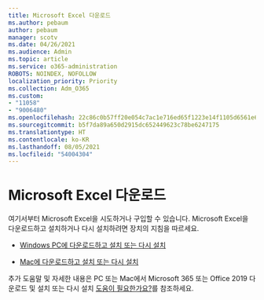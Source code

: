```yaml
---
title: Microsoft Excel 다운로드
ms.author: pebaum
author: pebaum
manager: scotv
ms.date: 04/26/2021
ms.audience: Admin
ms.topic: article
ms.service: o365-administration
ROBOTS: NOINDEX, NOFOLLOW
localization_priority: Priority
ms.collection: Adm_O365
ms.custom:
- "11058"
- "9006480"
ms.openlocfilehash: 22c86c0b57ff20e054c7ac1e716ed65f1223e14f1105d6561e681a022a8a8d7a
ms.sourcegitcommit: b5f7da89a650d2915dc652449623c78be6247175
ms.translationtype: HT
ms.contentlocale: ko-KR
ms.lasthandoff: 08/05/2021
ms.locfileid: "54004304"
---
```

# <a name="download-microsoft-excel"></a>Microsoft Excel 다운로드

여기서부터 Microsoft Excel을 시도하거나 구입할 수 있습니다. Microsoft Excel을 다운로드하고 설치하거나 다시 설치하려면 장치의 지침을 따르세요. 

- [Windows PC에 다운로드하고 설치 또는 다시 설치](https://support.microsoft.com/office/download-and-install-or-reinstall-microsoft-365-or-office-2019-on-a-pc-or-mac-4414eaaf-0478-48be-9c42-23adc4716658?ui=en-us&rs=en-us&ad=us#InstallSteps=Install_on_a_PC) 

- [Mac에 다운로드하고 설치 또는 다시 설치](https://support.microsoft.com/office/download-and-install-or-reinstall-microsoft-365-or-office-2019-on-a-pc-or-mac-4414eaaf-0478-48be-9c42-23adc4716658?ui=en-us&rs=en-us&ad=us#InstallSteps=Install_on_a_Mac) 

추가 도움말 및 자세한 내용은 PC 또는 Mac에서 Microsoft 365 또는 Office 2019 다운로드 및 설치 또는 다시 설치 [도움이 필요한가요?](https://support.microsoft.com/office/download-and-install-or-reinstall-microsoft-365-or-office-2019-on-a-pc-or-mac-4414eaaf-0478-48be-9c42-23adc4716658?ui=en-us&rs=en-us&ad=us#InstallSteps=need_help)를 참조하세요. 